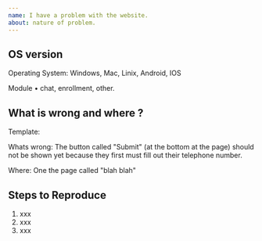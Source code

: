 ```yaml
---
name: I have a problem with the website.
about: nature of problem.
---
```


<!-- Thank you for trying Winwisely! -->

## OS version

<!-- Please tell us which Operating system and Module you are using. -->

Operating System:  Windows, Mac, Linix, Android, IOS

Module • chat, enrollment, other.


## What is wrong and where ?

<!--
     Please tell us exactly what is wrong and where its wrong.

-->

Template:

Whats wrong: The button called "Submit" (at the bottom at the page) should not be shown yet because they first must fill out their telephone number.

Where: One the page called "blah blah"


## Steps to Reproduce

<!--
     Please tell us exactly how to reproduce the problem you are running into.

     If the problem is with your application's rendering, then please attach
     a screenshot and explain what the problem is.
-->

1. xxx
2. xxx
3. xxx